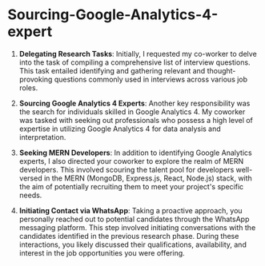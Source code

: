 # Sourcing-Google-Analytics-4-expert

1. **Delegating Research Tasks**: Initially, I requested my co-worker to delve into the task of compiling a comprehensive list of interview questions. This task entailed identifying and gathering relevant and thought-provoking questions commonly used in interviews across various job roles.

2. **Sourcing Google Analytics 4 Experts**: Another key responsibility was the search for individuals skilled in Google Analytics 4. My coworker was tasked with seeking out professionals who possess a high level of expertise in utilizing Google Analytics 4 for data analysis and interpretation.

3. **Seeking MERN Developers**: In addition to identifying Google Analytics experts, I also directed your coworker to explore the realm of MERN developers. This involved scouring the talent pool for developers well-versed in the MERN (MongoDB, Express.js, React, Node.js) stack, with the aim of potentially recruiting them to meet your project's specific needs.

4. **Initiating Contact via WhatsApp**: Taking a proactive approach, you personally reached out to potential candidates through the WhatsApp messaging platform. This step involved initiating conversations with the candidates identified in the previous research phase. During these interactions, you likely discussed their qualifications, availability, and interest in the job opportunities you were offering.
